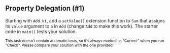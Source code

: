 ## Property Delegation (#1)

Starting with `Add.kt`, add a `setValue()` extension function to `Sum` that
assigns its `value` argument to `a` in `Add` (change `Add` to make this work).
The starter code in `main()` tests your solution.

<sub> This task doesn't contain automatic tests,
so it's always marked as "Correct" when you run "Check".
Please compare your solution with the one provided! </sub>
